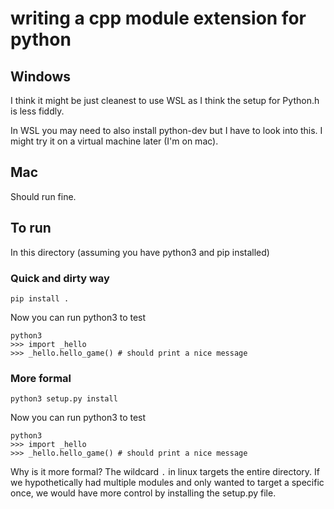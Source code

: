 # writing a cpp module extension for python

## Windows

I think it might be just cleanest to use WSL as I think the setup for Python.h is less fiddly.

In WSL you may need to also install python-dev but I have to look into this. I might try it on a virtual machine later (I'm on mac).

## Mac

Should run fine.

## To run

In this directory (assuming you have python3 and pip installed)

### Quick and dirty way
```
pip install .
```

Now you can run python3 to test
```
python3
>>> import _hello
>>> _hello.hello_game() # should print a nice message
```

### More formal

```
python3 setup.py install
```

Now you can run python3 to test
```
python3
>>> import _hello
>>> _hello.hello_game() # should print a nice message
```

Why is it more formal? The wildcard `.` in linux targets the entire directory. If we hypothetically had multiple modules and only wanted to target a specific once, we would have more control by installing the setup.py file.